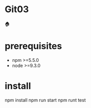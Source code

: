 # Git03
🏠
# prerequisites
* npm >=5.5.0
* node >=9.3.0
# install
npm install
npm run start
npm runt test
